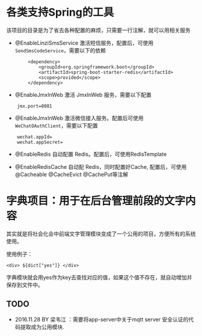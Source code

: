 # 各类支持Spring的工具

该项目的目录是为了省去各种配置的麻烦，只需要一行注解，就可以用相关服务


- @EnableLinziSmsService 激活短信服务，配置后，可使用`SendSmsCodeService`，需要以下的依赖
```
		<dependency>
			<groupId>org.springframework.boot</groupId>
			<artifactId>spring-boot-starter-redis</artifactId>
			<scope>provided</scope>
		</dependency>
```

- @EnableJmxInWeb 激活 JmxInWeb 服务，需要以下配置
```
	jmx.port=8081
```

- @EnableJmxInWeb 激活微信接入服务。配置后可使用 `WeChatOAuthClient`，需要以下配置
```
	wechat.appId=
	wechat.appSecret=
```

- @EnableRedis 自动配置 Redis。配置后，可使用RedisTemplate

- @EnableRedisCache 自动配 Redis，同时配置好Cache, 配置后，可使用 @Cacheable @CacheEvict @CachePut等注解


# 字典项目：用于在后台管理前段的文字内容

其实就是将社会化会中前端文字管理模块变成了一个公用的项目，方便所有的系统使用。

使用例子：
```
<div> ${dict["yes"]} </div>
```

字典模块就会用yes作为key去查找对应的值，如果这个值不存在，就自动增加并保存到文件中。

## TODO
- 2016.11.28 BY 梁韦江 ：需要将app-server中关于mqtt server 安全认证的代码提取成为公用模块.
